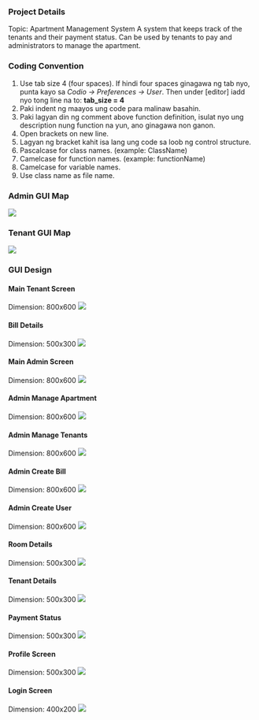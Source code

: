 ### Project Details
Topic: Apartment Management System
A system that keeps track of the tenants and their payment status. Can be used by tenants to pay and administrators to manage the apartment.

### Coding Convention
1. Use tab size 4 (four spaces). If hindi four spaces ginagawa ng tab nyo, punta kayo sa *Codio -> Preferences -> User*. Then under [editor] iadd nyo tong line na to: 
**tab_size = 4**
2. Paki indent ng maayos ung code para malinaw basahin.
3. Paki lagyan din ng comment above function definition, isulat nyo ung description nung function na yun, ano ginagawa non ganon.
4. Open brackets on new line.
5. Lagyan ng bracket kahit isa lang ung code sa loob ng control structure.
6. Pascalcase for class names. (example: ClassName)
7. Camelcase for function names. (example: functionName)
8. Camelcase for variable names. 
9. Use class name as file name.

### Admin GUI Map
![](images/AdminMapGUI.png)

### Tenant GUI Map
![](images/TenantMapGUI.png)

### GUI Design
#### Main Tenant Screen
Dimension: 800x600
![](images/GUIDesign/Tenant.png)
#### Bill Details
Dimension: 500x300
![](images/GUIDesign/Bill.png)
#### Main Admin Screen
Dimension: 800x600
![](images/GUIDesign/Admin.png)
#### Admin Manage Apartment
Dimension: 800x600
![](images/GUIDesign/AdminManageApartment.png)
#### Admin Manage Tenants
Dimension: 800x600
![](images/GUIDesign/AdminManageTenants.png)
#### Admin Create Bill
Dimension: 800x600
![](images/GUIDesign/AdminCreateBill.png)
#### Admin Create User
Dimension: 800x600
![](images/GUIDesign/AdminCreateUser.png)
#### Room Details
Dimension: 500x300
![](images/GUIDesign/Room.png)
#### Tenant Details
Dimension: 500x300
![](images/GUIDesign/TenantDetails.png)
#### Payment Status
Dimension: 500x300
![](images/GUIDesign/PaymentStatus.png)
#### Profile Screen
Dimension: 500x300
![](images/GUIDesign/Profile.png)
#### Login Screen
Dimension: 400x200
![](images/GUIDesign/Login.png)
